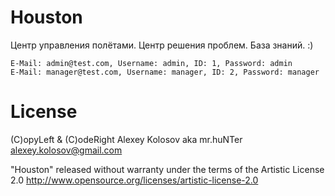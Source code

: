 Houston
=======

Центр управления полётами. Центр решения проблем. База знаний. :)

    E-Mail: admin@test.com, Username: admin, ID: 1, Password: admin
    E-Mail: manager@test.com, Username: manager, ID: 2, Password: manager

# License

(C)opyLeft & (C)odeRight Alexey Kolosov aka mr.huNTer <alexey.kolosov@gmail.com>

"Houston" released without warranty under the terms of the Artistic License 2.0
http://www.opensource.org/licenses/artistic-license-2.0



